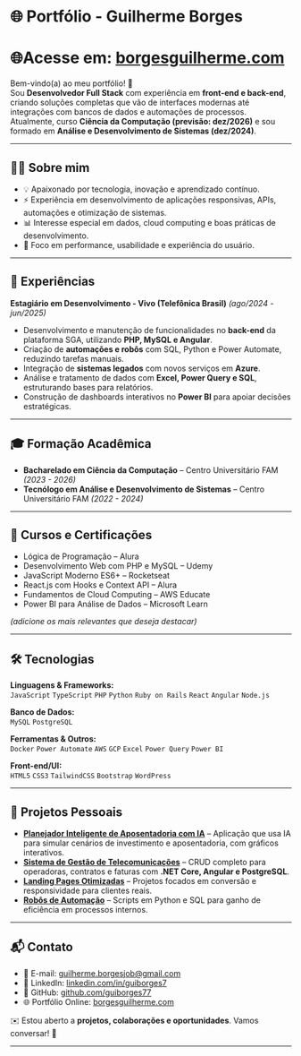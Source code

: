 # 🌐 Portfólio - Guilherme Borges

# 🌐Acesse em: [borgesguilherme.com](https://www.borgesguilherme.com)  

Bem-vindo(a) ao meu portfólio! 🚀  
Sou **Desenvolvedor Full Stack** com experiência em **front-end e back-end**, criando soluções completas que vão de interfaces modernas até integrações com bancos de dados e automações de processos.  
Atualmente, curso **Ciência da Computação (previsão: dez/2026)** e sou formado em **Análise e Desenvolvimento de Sistemas (dez/2024)**.

---

## 👨‍💻 Sobre mim

- 💡 Apaixonado por tecnologia, inovação e aprendizado contínuo.  
- ⚡ Experiência em desenvolvimento de aplicações responsivas, APIs, automações e otimização de sistemas.  
- 📊 Interesse especial em dados, cloud computing e boas práticas de desenvolvimento.  
- 🎯 Foco em performance, usabilidade e experiência do usuário.  

---

## 🏢 Experiências

**Estagiário em Desenvolvimento - Vivo (Telefônica Brasil)** *(ago/2024 - jun/2025)*  
- Desenvolvimento e manutenção de funcionalidades no **back-end** da plataforma SGA, utilizando **PHP, MySQL e Angular**.  
- Criação de **automações e robôs** com SQL, Python e Power Automate, reduzindo tarefas manuais.  
- Integração de **sistemas legados** com novos serviços em **Azure**.  
- Análise e tratamento de dados com **Excel, Power Query e SQL**, estruturando bases para relatórios.  
- Construção de dashboards interativos no **Power BI** para apoiar decisões estratégicas.  

---

## 🎓 Formação Acadêmica

- **Bacharelado em Ciência da Computação** – Centro Universitário FAM *(2023 - 2026)*  
- **Tecnólogo em Análise e Desenvolvimento de Sistemas** – Centro Universitário FAM *(2022 - 2024)*  

---

## 📜 Cursos e Certificações

- Lógica de Programação – Alura  
- Desenvolvimento Web com PHP e MySQL – Udemy  
- JavaScript Moderno ES6+ – Rocketseat  
- React.js com Hooks e Context API – Alura  
- Fundamentos de Cloud Computing – AWS Educate  
- Power BI para Análise de Dados – Microsoft Learn  

*(adicione os mais relevantes que deseja destacar)*

---

## 🛠️ Tecnologias

**Linguagens & Frameworks:**  
`JavaScript` `TypeScript` `PHP` `Python` `Ruby on Rails` `React` `Angular` `Node.js`  

**Banco de Dados:**  
`MySQL` `PostgreSQL`  

**Ferramentas & Outros:**  
`Docker` `Power Automate` `AWS` `GCP` `Excel` `Power Query` `Power BI`  

**Front-end/UI:**  
`HTML5` `CSS3` `TailwindCSS` `Bootstrap` `WordPress`  

---

## 📂 Projetos Pessoais

- [**Planejador Inteligente de Aposentadoria com IA**](#) – Aplicação que usa IA para simular cenários de investimento e aposentadoria, com gráficos interativos.  
- [**Sistema de Gestão de Telecomunicações**](#) – CRUD completo para operadoras, contratos e faturas com **.NET Core, Angular e PostgreSQL**.  
- [**Landing Pages Otimizadas**](#) – Projetos focados em conversão e responsividade para clientes reais.  
- [**Robôs de Automação**](#) – Scripts em Python e SQL para ganho de eficiência em processos internos.  

---

## 📬 Contato

- 📧 E-mail: [guilherme.borgesjob@gmail.com](mailto:guilherme.borgesjob@gmail.com)  
- 💼 LinkedIn: [linkedin.com/in/guiborges7](https://linkedin.com/in/guiborges77)  
- 🐙 GitHub: [github.com/guiborges77](https://github.com/guiborges77)  
- 🌐 Portfólio Online: [borgesguilherme.com](https://www.borgesguilherme.com)  

✉️ Estou aberto a **projetos, colaborações e oportunidades**. Vamos conversar! 🚀

---
